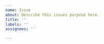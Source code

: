 ```yaml
---
name: Issue
about: Describe this issues purpose here.
title: ''
labels: ''
assignees: ''

---
```




